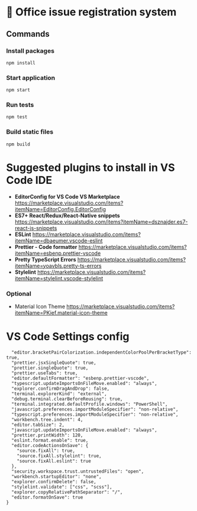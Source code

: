 # 🏢 Office issue registration system

## Commands

### Install packages

```
npm install
```

### Start application

```
npm start
```

### Run tests

```
npm test
```

### Build static files

```
npm build
```

# Suggested plugins to install in VS Code IDE

- <b>EditorConfig for VS Code VS Marketplace</b> https://marketplace.visualstudio.com/items?itemName=EditorConfig.EditorConfig
- <b>ES7+ React/Redux/React-Native snippets</b> https://marketplace.visualstudio.com/items?itemName=dsznajder.es7-react-js-snippets
- <b>ESLint</b> https://marketplace.visualstudio.com/items?itemName=dbaeumer.vscode-eslint
- <b>Prettier - Code formatter</b> https://marketplace.visualstudio.com/items?itemName=esbenp.prettier-vscode
- <b>Pretty TypeScript Errors</b> https://marketplace.visualstudio.com/items?itemName=yoavbls.pretty-ts-errors
- <b>Stylelint</b> https://marketplace.visualstudio.com/items?itemName=stylelint.vscode-stylelint

### Optional

- Material Icon Theme https://marketplace.visualstudio.com/items?itemName=PKief.material-icon-theme

# VS Code Settings config

```{
  "editor.bracketPairColorization.independentColorPoolPerBracketType": true,
  "prettier.jsxSingleQuote": true,
  "prettier.singleQuote": true,
  "prettier.useTabs": true,
  "editor.defaultFormatter": "esbenp.prettier-vscode",
  "typescript.updateImportsOnFileMove.enabled": "always",
  "explorer.confirmDragAndDrop": false,
  "terminal.explorerKind": "external",
  "debug.terminal.clearBeforeReusing": true,
  "terminal.integrated.defaultProfile.windows": "PowerShell",
  "javascript.preferences.importModuleSpecifier": "non-relative",
  "typescript.preferences.importModuleSpecifier": "non-relative",
  "workbench.tree.indent": 4,
  "editor.tabSize": 2,
  "javascript.updateImportsOnFileMove.enabled": "always",
  "prettier.printWidth": 120,
  "eslint.format.enable": true,
  "editor.codeActionsOnSave": {
    "source.fixAll": true,
    "source.fixAll.stylelint": true,
    "source.fixAll.eslint": true
  },
  "security.workspace.trust.untrustedFiles": "open",
  "workbench.startupEditor": "none",
  "explorer.confirmDelete": false,
  "stylelint.validate": ["css", "scss"],
  "explorer.copyRelativePathSeparator": "/",
  "editor.formatOnSave": true
}
```
